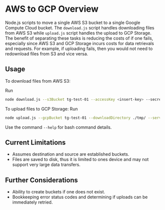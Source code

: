 # AWS to GCP Overview 
Node.js scripts to move a single AWS S3 bucket to a single Google Compute Cloud bucket. The ```download.js``` script handles downloading files from AWS S3 while ```upload.js``` script handles the upload to GCP Storage. The benefit of separating these tasks is reducing the costs of if one fails, especially since AWS S3 and GCP Storage incurs costs for data retrievals and requests. For example, if uploading fails, then you would not need to redownload files from S3 and vice versa. 

## Usage
To download files from AWS S3:

Run 
``` bash 
node download.js --s3Bucket tg-test-01 --accessKey <insert-key> --secretAccessKey <insert-key> --downloadDirectory ./tmp/
```

To upload files to GCP Storage:
Run 
``` bash 
node upload.js --gcpBucket tg-test-01 --downloadDirectory ./tmp/ --serviceAccountKeyPath <insert-dir-path>
```

Use the command ```--help``` for bash command details.

## Current Limitations
- Assumes destination and source are established buckets.
- Files are saved to disk, thus it is limited to ones device and may not support very large data transfers.

## Further Considerations
- Ability to create buckets if one does not exist.
- Bookkeeping error status codes and determining if uploads can be immediately retried.

